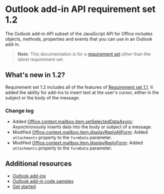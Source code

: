 # Outlook add-in API requirement set 1.2

The Outlook add-in API subset of the JavaScript API for Office includes objects, methods, properties and events that you can use in an Outlook add-in.

> **Note**: This documentation is for a [requirement set](/javascript/office/requirement-sets/outlook-api-requirement-sets) other than the latest requirement set. 

## What's new in 1.2?

Requirement set 1.2 includes all of the features of [Requirement set 1.1](../requirement-set-1.1/index.md). It added the ability for add-ins to insert text at the user's cursor, either in the subject or the body of the message.

### Change log

- Added [Office.context.mailbox.item.setSelectedDataAsync](https://dev.office.com/reference/add-ins/outlook/1.2/Office.context.mailbox.item?product=outlook&version=v1.2#setselecteddataasyncdata-options-callback): Asynchronously inserts data into the body or subject of a message.
- Modified [Office.context.mailbox.item.displayReplyAllForm](https://dev.office.com/reference/add-ins/outlook/1.2/Office.context.mailbox.item?product=outlook&version=v1.2#displayreplyallformformdata): Added `attachments` property to the `formData` parameter.
- Modified [Office.context.mailbox.item.displayReplyForm](https://dev.office.com/reference/add-ins/outlook/1.2/Office.context.mailbox.item?product=outlook&version=v1.2#displayreplyformformdata): Added `attachments` property to the `formData` parameter.

## Additional resources

- [Outlook add-ins](https://docs.microsoft.com/outlook/add-ins/)
- [Outlook add-in code samples](https://developer.microsoft.com/outlook/gallery/?filterBy=Outlook,Samples,Add-ins)
- [Get started](https://docs.microsoft.com/outlook/add-ins/quick-start)